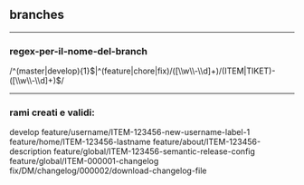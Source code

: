 ## branches

---
### regex-per-il-nome-del-branch
/^(master|develop){1}$|^(feature|chore|fix)/([\\w\\-\\d]+)/(ITEM|TIKET)-([\\w\\-\\d]+)$/

---
### rami creati e validi:
develop
feature/username/ITEM-123456-new-username-label-1
feature/home/ITEM-123456-lastname
feature/about/ITEM-123456-description
feature/global/ITEM-123456-semantic-release-config
feature/global/ITEM-000001-changelog
fix/DM/changelog/000002/download-changelog-file
